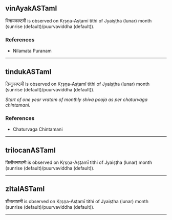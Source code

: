 ## vinAyakASTamI
विनायकाष्टमी is observed on Kṛṣṇa-Aṣṭamī tithi of Jyaiṣṭha (lunar) month (sunrise (default)/puurvaviddha (default)).


### References
* Nilamata Puranam


---
## tindukASTamI
तिन्दुकाष्टमी is observed on Kṛṣṇa-Aṣṭamī tithi of Jyaiṣṭha (lunar) month (sunrise (default)/puurvaviddha (default)).

_Start of one year vratam of monthly shiva pooja as per chaturvaga chintamani._
### References
* Chaturvaga Chintamani


---
## trilocanASTamI
त्रिलॊचनाष्टमी is observed on Kṛṣṇa-Aṣṭamī tithi of Jyaiṣṭha (lunar) month (sunrise (default)/puurvaviddha (default)).



---
## zItalASTamI
शीतलाष्टमी is observed on Kṛṣṇa-Aṣṭamī tithi of Jyaiṣṭha (lunar) month (sunrise (default)/puurvaviddha (default)).



---
